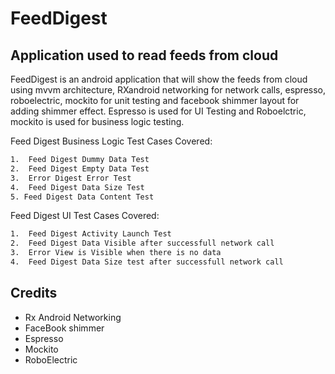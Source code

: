 # FeedDigest
## Application used to read feeds from cloud

FeedDigest is an android application that will show the feeds from cloud using mvvm architecture, RXandroid networking for network calls, espresso, roboelectric, mockito for unit testing and facebook shimmer layout for adding shimmer effect.
Espresso is used for UI Testing and Roboelctric, mockito is used for business logic testing.

Feed Digest Business Logic Test Cases Covered:

```sh
1.  Feed Digest Dummy Data Test
2.  Feed Digest Empty Data Test
3.  Error Digest Error Test
4.  Feed Digest Data Size Test
5. Feed Digest Data Content Test
```

Feed Digest UI Test Cases Covered:

```sh
1.  Feed Digest Activity Launch Test
2.  Feed Digest Data Visible after successfull network call
3.  Error View is Visible when there is no data
4.  Feed Digest Data Size test after successfull network call
```


## Credits

- Rx Android Networking
- FaceBook shimmer
- Espresso
- Mockito
- RoboElectric